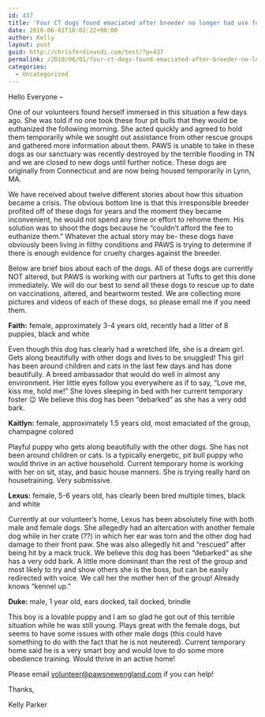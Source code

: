 ```yaml
---
id: 437
title: 'Four CT dogs found emaciated after breeder no longer had use for them rescues needed!'
date: 2010-06-01T16:02:22+00:00
author: Kelly
layout: post
guid: http://chrisferdinandi.com/test/?p=437
permalink: /2010/06/01/four-ct-dogs-found-emaciated-after-breeder-no-longer-had-use-for-them-rescues-needed/
categories:
  - Uncategorized
---
```

Hello Everyone &#8211;

One of our volunteers found herself immersed in this situation a few days ago. She was told if no one took these four pit bulls that they would be euthanized the following morning. She acted quickly and agreed to hold them temporarily while we sought out assistance from other rescue groups and gathered more information about them. PAWS is unable to take in these dogs as our sanctuary was recently destroyed by the terrible flooding in TN and we are closed to new dogs until further notice. These dogs are originally from Connecticut and are now being housed temporarily in Lynn, MA.

We have received about twelve different stories about how this situation became a crisis. The obvious bottom line is that this irresponsible breeder profited off of these dogs for years and the moment they became inconvenient, he would not spend any time or effort to rehome them. His solution was to shoot the dogs because he &#8220;couldn&#8217;t afford the fee to euthanize them.&#8221; Whatever the actual story may be- these dogs have obviously been living in filthy conditions and PAWS is trying to determine if there is enough evidence for cruelty charges against the breeder.

Below are brief bios about each of the dogs. All of these dogs are currently NOT altered, but PAWS is working with our partners at Tufts to get this done immediately. We will do our best to send all these dogs to rescue up to date on vaccinations, altered, and heartworm tested. We are collecting more pictures and videos of each of these dogs, so please email me if you need them.

**Faith:** female, approximately 3-4 years old, recently had a litter of 8 puppies, black and white

Even though this dog has clearly had a wretched life, she is a dream girl. Gets along beautifully with other dogs and lives to be snuggled! This girl has been around children and cats in the last few days and has done beautifully. A breed ambassador that would do well in almost any environment. Her little eyes follow you everywhere as if to say, &#8220;Love me, kiss me, hold me!&#8221; She loves sleeping in bed with her current temporary foster 😉 We believe this dog has been &#8220;debarked&#8221; as she has a very odd bark.

**Kaitlyn:** female, approximately 1.5 years old, most emaciated of the group, champagne colored

Playful puppy who gets along beautifully with the other dogs. She has not been around children or cats. Is a typically energetic, pit bull puppy who would thrive in an active household. Current temporary home is working with her on sit, stay, and basic house manners. She is trying really hard on housetraining. Very submissive.

**Lexus:** female, 5-6 years old, has clearly been bred multiple times, black and white

Currently at our volunteer&#8217;s home, Lexus has been absolutely fine with both male and female dogs. She allegedly had an altercation with another female dog while in her crate (??) in which her ear was torn and the other dog had damage to their front paw. She was also allegedly hit and &#8220;rescued&#8221; after being hit by a mack truck. We believe this dog has been &#8220;debarked&#8221; as she has a very odd bark. A little more dominant than the rest of the group and most likely to try and show others she is the boss, but can be easily redirected with voice. We call her the mother hen of the group! Already knows &#8220;kennel up.&#8221;

**Duke:** male, 1 year old, ears docked, tail docked, brindle

This boy is a lovable puppy and I am so glad he got out of this terrible situation while he was still young. Plays great with the female dogs, but seems to have some issues with other male dogs (this could have something to do with the fact that he is not neutered). Current temporary home said he is a very smart boy and would love to do some more obedience training. Would thrive in an active home!

Please email <volunteer@pawsnewengland.com> if you can help!

Thanks,

Kelly Parker
